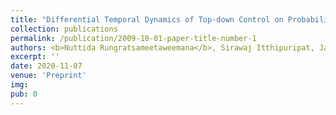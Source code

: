 ```yaml
---
title: "Differential Temporal Dynamics of Top-down Control on Probabilistic Perceptual Decision Making"
collection: publications
permalink: /publication/2009-10-01-paper-title-number-1
authors: <b>Nuttida Rungratsameetaweemana</b>, Sirawaj Itthipuripat, Javier O. Garcia, John T. Serences
excerpt: ''
date: 2020-11-07
venue: 'Preprint'
img: 
pub: 0
---
```


